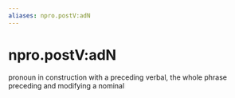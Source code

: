 ```yaml
---
aliases: npro.postV:adN
---
```

# npro.postV:adN

pronoun in construction with a preceding verbal, the whole phrase preceding and modifying a nominal
